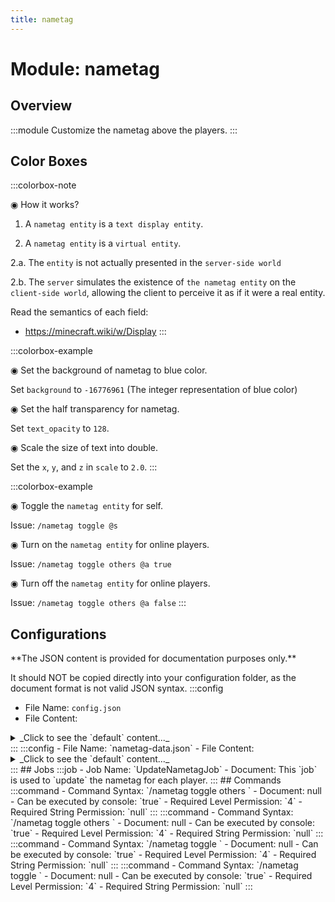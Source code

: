 ```yaml
---
title: nametag
---
```



# Module: nametag

## Overview
:::module
Customize the nametag above the players.
:::
## Color Boxes

:::colorbox-note

◉ How it works?

1. A `nametag entity` is a `text display entity`.

2. A `nametag entity` is a `virtual entity`.

2.a. The `entity` is not actually presented in the `server-side world`

2.b. The `server` simulates the existence of `the nametag entity` on the `client-side world`, allowing the client to perceive it as if it were a real entity.



Read the semantics of each field:

- https://minecraft.wiki/w/Display
:::

:::colorbox-example

◉ Set the background of nametag to blue color.

Set `background` to `-16776961` (The integer representation of blue color)



◉ Set the half transparency for nametag.

Set `text_opacity` to `128`.



◉ Scale the size of text into double.

Set the `x`, `y`, and `z` in `scale` to `2.0`.
:::

:::colorbox-example

◉ Toggle the `nametag entity` for self.

Issue: `/nametag toggle @s`



◉ Turn on the `nametag entity` for online players.

Issue: `/nametag toggle others @a true`



◉ Turn off the `nametag entity` for online players.

Issue: `/nametag toggle others @a false`
:::

## Configurations
<Admonition type="warning" icon="" title="">
**The JSON content is provided for documentation purposes only.**

It should NOT be copied directly into your configuration folder, as the document format is not valid JSON syntax.
</Admonition>
:::config
- File Name: `config.json`
- File Content: 
<details>

<summary>_Click to see the `default` content..._</summary>

```json showLineNumbers title="config/fuji/modules/nametag/config.json"
{
  /* The `cron` expression used to `update` nametags. */
  "update_cron": "* * * ? * *"
  /* Define the `style` of nametag. */,
  "style": {
    "text": "<#B1B2FF>%fuji:player_playtime%🔥 %fuji:player_mined%⛏ %fuji:player_placed%🔳 %fuji:player_killed%🗡 %fuji:player_moved%🌍\n<dark_green>%player:displayname_visual%",
    "offset": {
      "x": 0.0,
      "y": 0.2,
      "z": 0.0
    },
    "size": {
      "height": 0.0,
      "width": 0.0
    },
    "scale": {
      "x": 1.0,
      "y": 1.0,
      "z": 1.0
    },
    "brightness": {
      "override_brightness": false,
      "block": 15,
      "sky": 15
    },
    "shadow": {
      "shadow": false,
      "shadow_radius": 0.0,
      "shadow_strength": 1.0
    },
    "color": {
      "background": 1073741824,
      "text_opacity": -1
    }
  }
  /* Define the `render` logic of `nametags`. */,
  "render": {
    "see_through_blocks": false,
    "view_range": 1.0
  }
}
```
</details>
:::
:::config
- File Name: `nametag-data.json`
- File Content: 
<details>

<summary>_Click to see the `default` content..._</summary>

```json showLineNumbers title="config/fuji/modules/nametag/nametag-data.json"
{
  "preferences": {}
}
```
</details>
:::
## Jobs
:::job
- Job Name: `UpdateNametagJob`
- Document: This `job` is used to `update` the nametag for each player.
:::
## Commands
:::command
- Command Syntax: `/nametag toggle others <PlayerCollection others>`
- Document: null
- Can be executed by console: `true`
- Required Level Permission: `4`
- Required String Permission: `null`
:::
:::command
- Command Syntax: `/nametag toggle others <PlayerCollection others> <boolean flag>`
- Document: null
- Can be executed by console: `true`
- Required Level Permission: `4`
- Required String Permission: `null`
:::
:::command
- Command Syntax: `/nametag toggle <ServerPlayerEntity target>`
- Document: null
- Can be executed by console: `true`
- Required Level Permission: `4`
- Required String Permission: `null`
:::
:::command
- Command Syntax: `/nametag toggle <ServerPlayerEntity target> <boolean flag>`
- Document: null
- Can be executed by console: `true`
- Required Level Permission: `4`
- Required String Permission: `null`
:::
